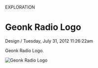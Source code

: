 <p class="type">EXPLORATION</p>

# Geonk Radio Logo

<p class="meta">Design  /  Tuesday, July 31, 2012 11:26:22am</p>

Geonk Radio Logo.

![Geonk Radio Logo](https://farooq-agent.web.app/assets/images/works/large/C5hLTFMh_work_image.png)
